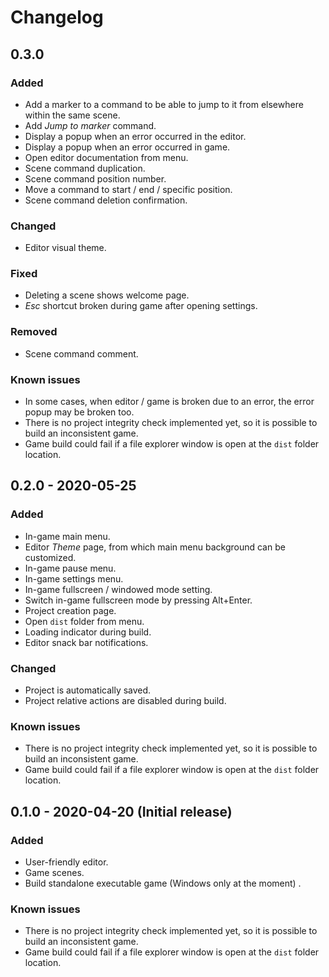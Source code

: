 # Changelog

## 0.3.0

### Added

- Add a marker to a command to be able to jump to it from elsewhere within the same scene.
- Add _Jump to marker_ command.
- Display a popup when an error occurred in the editor.
- Display a popup when an error occurred in game.
- Open editor documentation from menu.
- Scene command duplication.
- Scene command position number.
- Move a command to start / end / specific position.
- Scene command deletion confirmation.

### Changed

- Editor visual theme.

### Fixed

- Deleting a scene shows welcome page.
- _Esc_ shortcut broken during game after opening settings.

### Removed

- Scene command comment.

### Known issues

- In some cases, when editor / game is broken due to an error, the error popup may be broken too.
- There is no project integrity check implemented yet, so it is 
possible to build an inconsistent game. 
- Game build could fail if a file explorer window is open at the `dist` folder location.

## 0.2.0 - 2020-05-25

### Added

- In-game main menu.
- Editor _Theme_ page, from which main menu background can be customized.
- In-game pause menu.
- In-game settings menu.
- In-game fullscreen / windowed mode setting.
- Switch in-game fullscreen mode by pressing Alt+Enter.
- Project creation page.
- Open `dist` folder from menu.
- Loading indicator during build.
- Editor snack bar notifications.

### Changed

- Project is automatically saved.
- Project relative actions are disabled during build.

### Known issues

- There is no project integrity check implemented yet, so it is 
possible to build an inconsistent game. 
- Game build could fail if a file explorer window is open at the `dist` folder location.

## 0.1.0 - 2020-04-20 (Initial release)

### Added

- User-friendly editor.
- Game scenes.
- Build standalone executable game (Windows only at the moment) .

### Known issues

- There is no project integrity check implemented yet, so it is 
possible to build an inconsistent game. 
- Game build could fail if a file explorer window is open at the `dist` folder location.
